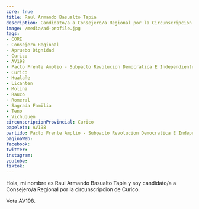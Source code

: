 ```yaml
---
core: true
title: Raul Armando Basualto Tapia
description: Candidato/a a Consejero/a Regional por la Circunscripción de Curico
image: /media/ad-profile.jpg
tags:
- CORE
- Consejero Regional
- Apruebo Dignidad
- Curico
- AV198
- Pacto Frente Amplio - Subpacto Revolucion Democratica E Independientes - Independientes
- Curico
- Hualañe
- Licanten
- Molina
- Rauco
- Romeral
- Sagrada Familia
- Teno
- Vichuquen
circunscripcionProvincial: Curico
papeleta: AV198
partido: Pacto Frente Amplio - Subpacto Revolucion Democratica E Independientes - Independientes
paginaWeb:
facebook:
twitter:
instagram:
youtube:
tiktok:
---
```

Hola, mi nombre es Raul Armando Basualto Tapia y soy candidato/a a Consejero/a Regional por la circunscripcion de Curico.

Vota AV198.
